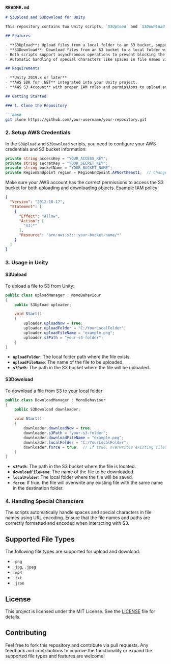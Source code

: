 ### `README.md`

```md
# S3Upload and S3Download for Unity

This repository contains two Unity scripts, `S3Upload` and `S3Download`, which allow you to upload and download files from AWS S3 buckets directly within Unity. These scripts make it easy to integrate S3 functionality into your Unity project, allowing you to manage file transfers efficiently.

## Features

- **S3Upload**: Upload files from a local folder to an S3 bucket, supporting multiple file types (`.png`, `.jpg`, `.jpeg`, `.mp4`, `.txt`, `.json`).
- **S3Download**: Download files from an S3 bucket to a local folder with the ability to handle file overwriting based on a `force` flag.
- Both scripts support asynchronous operations to prevent blocking the Unity main thread.
- Automatic handling of special characters like spaces in file names via URL encoding.

## Requirements

- **Unity 2019.x or later**
- **AWS SDK for .NET** integrated into your Unity project.
- **AWS S3 Account** with proper IAM roles and permissions to upload and download files from S3.

## Getting Started

### 1. Clone the Repository

```bash
git clone https://github.com/your-username/your-repository.git
```

### 2. Setup AWS Credentials

In the `S3Upload` and `S3Download` scripts, you need to configure your AWS credentials and S3 bucket information:

```csharp
private string accessKey = "YOUR_ACCESS_KEY";
private string secretKey = "YOUR_SECRET_KEY";
private string bucketName = "YOUR_BUCKET_NAME";
private RegionEndpoint region = RegionEndpoint.APNortheast1;  // Change the region as necessary
```

Make sure your AWS account has the correct permissions to access the S3 bucket for both uploading and downloading objects. Example IAM policy:

```json
{
  "Version": "2012-10-17",
  "Statement": [
    {
      "Effect": "Allow",
      "Action": [
        "s3:*"
      ],
      "Resource": "arn:aws:s3:::your-bucket-name/*"
    }
  ]
}
```

### 3. Usage in Unity

#### S3Upload

To upload a file to S3 from Unity:

```csharp
public class UploadManager : MonoBehaviour
{
    public S3Upload uploader;

    void Start()
    {
        uploader.uploadNow = true;
        uploader.uploadFolder = "C:/YourLocalFolder";
        uploader.uploadFileName = "example.png";
        uploader.s3Path = "your-s3-folder";
    }
}
```

- **`uploadFolder`**: The local folder path where the file exists.
- **`uploadFileName`**: The name of the file to be uploaded.
- **`s3Path`**: The path in the S3 bucket where the file will be uploaded.

#### S3Download

To download a file from S3 to your local folder:

```csharp
public class DownloadManager : MonoBehaviour
{
    public S3Download downloader;

    void Start()
    {
        downloader.downloadNow = true;
        downloader.s3Path = "your-s3-folder";
        downloader.downloadFileName = "example.png";
        downloader.localFolder = "C:/YourLocalFolder";
        downloader.force = true;  // If true, overwrites existing files
    }
}
```

- **`s3Path`**: The path in the S3 bucket where the file is located.
- **`downloadFileName`**: The name of the file to be downloaded.
- **`localFolder`**: The local folder where the file will be saved.
- **`force`**: If true, the file will overwrite any existing file with the same name in the destination folder.

### 4. Handling Special Characters

The scripts automatically handle spaces and special characters in file names using URL encoding. Ensure that the file names and paths are correctly formatted and encoded when interacting with S3.

## Supported File Types

The following file types are supported for upload and download:

- `.png`
- `.jpg`, `.jpeg`
- `.mp4`
- `.txt`
- `.json`

## License

This project is licensed under the MIT License. See the [LICENSE](LICENSE) file for details.

## Contributing

Feel free to fork this repository and contribute via pull requests. Any feedback and contributions to improve the functionality or expand the supported file types and features are welcome!

```
